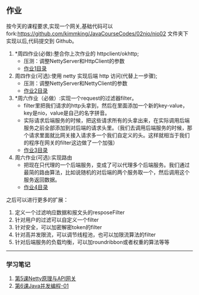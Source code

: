 ## 作业
按今天的课程要求,实现一个网关,基础代码可以 fork:https://github.com/kimmking/JavaCourseCodes/02nio/nio02 文件夹下实现以后,代码提交到 Github。
1. *周四作业(必做):整合你上次作业的 httpclient/okhttp;
   - 压测：调整NettyServer和HttpClient的参数
   - [作业1目录](https://github.com/yzsever/JAVA-000/tree/main/Week_03/01-Gateway1.0/)
2. 周四作业(可选):使用 netty 实现后端 http 访问(代替上一步骤);
   - 压测：调整NettyServer和NettyClient的参数
   - [作业2目录](https://github.com/yzsever/JAVA-000/tree/main/Week_03/02-Gateway1.0-Netty/)
3. *周六作业（必做）:实现一个request的过滤器filter。
   - filter里把我们请求的http头拿到，然后在里面添加一个新的key-value，key是nio，value是自己的名字拼音。
   - 实际请求后端服务的时候，把这些请求所有的头拿出来，在实际调用后端服务之前全部添加到对后端的请求头里。（我们去调用后端服务的时候，那个请求里面就比网关接入请求多一个我们自定义的头。这样就相当于我们的程序在网关的filter这边做了一个加强）
   - [作业3目录](https://github.com/yzsever/JAVA-000/tree/main/Week_03/03-Gateway1.0-Filter/)
4. 周六作业(可选):实现路由
   - 把现在只代理的一个后端服务，变成了可以代理多个后端服务。我们通过最简的路由算法，比如说随机的对后端的两个服务取一个，然后调用这个服务返回数据。
   - [作业4目录](https://github.com/yzsever/JAVA-000/tree/main/Week_03/04-Gateway1.0-Router/)

之后可以进行更多的扩展：
1. 定义一个过滤响应数据和报文头的resposeFilter
2. 针对用户的过滤可以自定义一个filter
3. 针对安全，可以加密解密token的filter
4. 针对高并发限流，可以调节线程池，也可以加限流算法的filter
5. 针对后端服务的负载均衡，可以加roundribbon或者权重的算法等等

---

### 学习笔记
1. [第5课Netty原理与API网关](https://github.com/yzsever/JAVA-000/tree/main/Week_03/00-StudyNote/第5课Netty原理与API网关学习笔记.md)
2. [第6课Java并发编程-01](https://github.com/yzsever/JAVA-000/tree/main/Week_03/00-StudyNote/第6课Java并发编程-01学习笔记.md)
